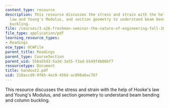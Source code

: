 ```yaml
---
content_type: resource
description: This resource discusses the stress and strain with the help of Hooke's
  law and Young's Modulus, and section geometry to understand beam bending and column
  buckling.
file: /courses/3-a26-freshman-seminar-the-nature-of-engineering-fall-2005/216accd99f654ec0456dac098a0ac767_handout2.pdf
file_type: application/pdf
learning_resource_types:
- Readings
ocw_type: OCWFile
parent_title: Readings
parent_type: CourseSection
parent_uid: 556a55d3-5a3d-3a55-f3ad-b549f4b06bf7
resourcetype: Document
title: handout2.pdf
uid: 216accd9-9f65-4ec0-456d-ac098a0ac767
---
```

This resource discusses the stress and strain with the help of Hooke's law and Young's Modulus, and section geometry to understand beam bending and column buckling.

